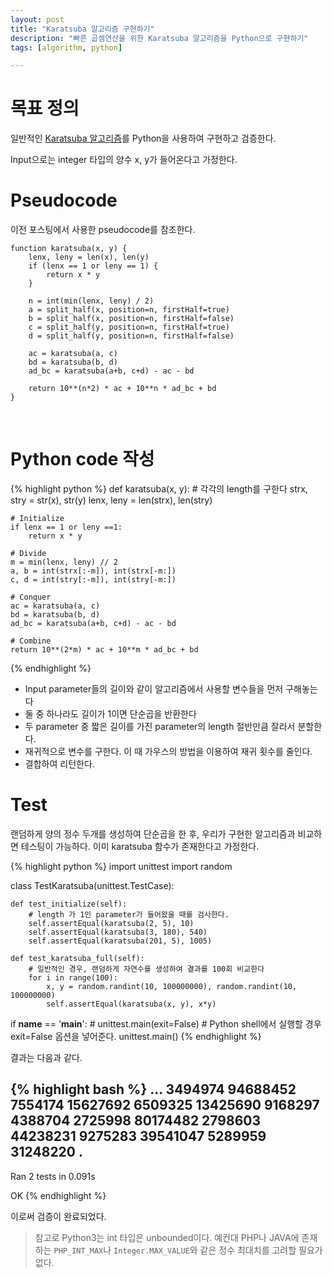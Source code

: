 ```yaml
---
layout: post
title: "Karatsuba 알고리즘 구현하기"
description: "빠른 곱셈연산을 위한 Karatsuba 알고리즘을 Python으로 구현하기"
tags: [algorithm, python]

---
```


# 목표 정의
일반적인 [Karatsuba 알고리즘](karatsuba-basic)를 Python을 사용하여 구현하고 검증한다.

Input으로는 integer 타입의 양수 x, y가 들어온다고 가정한다.


# Pseudocode
이전 포스팅에서 사용한 pseudocode를 참조한다.

```
function karatsuba(x, y) {
    lenx, leny = len(x), len(y)
    if (lenx == 1 or leny == 1) {
        return x * y
    }

    n = int(min(lenx, leny) / 2)
    a = split_half(x, position=n, firstHalf=true)
    b = split_half(x, position=n, firstHalf=false)
    c = split_half(y, position=n, firstHalf=true)
    d = split_half(y, position=n, firstHalf=false)

    ac = karatsuba(a, c)
    bd = karatsuba(b, d)
    ad_bc = karatsuba(a+b, c+d) - ac - bd

    return 10**(n*2) * ac + 10**n * ad_bc + bd
}
```
<br>

# Python code 작성

{% highlight python %}
def karatsuba(x, y):
    # 각각의 length를 구한다
    strx, stry = str(x), str(y)
    lenx, leny = len(strx), len(stry)

    # Initialize
    if lenx == 1 or leny ==1:
        return x * y

    # Divide
    m = min(lenx, leny) // 2
    a, b = int(strx[:-m]), int(strx[-m:])
    c, d = int(stry[:-m]), int(stry[-m:])

    # Conquer
    ac = karatsuba(a, c)
    bd = karatsuba(b, d)
    ad_bc = karatsuba(a+b, c+d) - ac - bd

    # Combine
    return 10**(2*m) * ac + 10**m * ad_bc + bd
{% endhighlight %}

- Input parameter들의 길이와 같이 알고리즘에서 사용할 변수들을 먼저 구해놓는다
- 둘 중 하나라도 길이가 1이면 단순곱을 반환한다
- 두 parameter 중 짧은 길이를 가진 parameter의 length 절반만큼 잘라서 분할한다.
- 재귀적으로 변수를 구한다. 이 때 가우스의 방법을 이용하여 재귀 횟수를 줄인다.
- 결합하여 리턴한다.

# Test
랜덤하게 양의 정수 두개를 생성하여 단순곱을 한 후, 우리가 구현한 알고리즘과 비교하면 테스팅이 가능하다. 이미 karatsuba 함수가 존재한다고 가정한다.

{% highlight python %}
import unittest
import random

class TestKaratsuba(unittest.TestCase):

    def test_initialize(self):
        # length 가 1인 parameter가 들어왔을 때를 검사한다.
        self.assertEqual(karatsuba(2, 5), 10)
        self.assertEqual(karatsuba(3, 180), 540)
        self.assertEqual(karatsuba(201, 5), 1005)

    def test_karatsuba_full(self):
        # 일반적인 경우, 랜덤하게 자연수를 생성하여 결과를 100회 비교한다
        for i in range(100):
            x, y = random.randint(10, 100000000), random.randint(10, 100000000)
            self.assertEqual(karatsuba(x, y), x*y)

if __name__ == '__main__':
    # unittest.main(exit=False) # Python shell에서 실행할 경우 exit=False 옵션을 넣어준다.
    unittest.main()
{% endhighlight %}

결과는 다음과 같다.

{% highlight bash %}
...
3494974 94688452
7554174 15627692
6509325 13425690
9168297 4388704
2725998 80174482
2798603 44238231
9275283 39541047
5289959 31248220
.
----------------------------------------------------------------------
Ran 2 tests in 0.091s

OK
{% endhighlight %}

이로써 검증이 완료되었다.

> 참고로 Python3는 int 타입은 unbounded이다. 예컨대 PHP나 JAVA에 존재하는 `PHP_INT_MAX`나 `Integer.MAX_VALUE`와 같은 정수 최대치를 고려할 필요가 없다.
